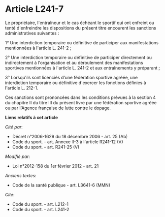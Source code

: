 # Article L241-7

Le propriétaire, l'entraîneur et le cas échéant le sportif qui ont enfreint ou tenté d'enfreindre les dispositions du présent
titre encourent les sanctions administratives suivantes : 

1° Une interdiction temporaire ou définitive de participer aux manifestations mentionnées à l'article L. 241-2 ; 

2° Une interdiction temporaire ou définitive de participer directement ou indirectement à l'organisation et au déroulement
des manifestations sportives mentionnées à l'article L. 241-2 et aux entraînements y préparant ; 

3° Lorsqu'ils sont licenciés d'une fédération sportive agréée, une interdiction temporaire ou définitive d'exercer les
fonctions définies à l'article L. 212-1. 

Ces sanctions sont prononcées dans les conditions prévues à la section 4 du chapitre II du titre III du présent livre par une
fédération sportive agréée ou par l'Agence française de lutte contre le dopage.

**Liens relatifs à cet article**

_Cité par_:

  - Décret n°2006-1629 du 18 décembre 2006 - art. 25 (Ab)
  - Code du sport. - art. Annexe II-3 à l'article R241-12 (V)
  - Code du sport. - art. R241-25 (V)

_Modifié par_:

  - Loi n°2012-158 du 1er février 2012 - art. 21

_Anciens textes_:

  - Code de la santé publique - art. L3641-6 (MMN)

_Cite_:

  - Code du sport. - art. L212-1
  - Code du sport. - art. L241-2
